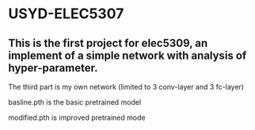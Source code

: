 # USYD-ELEC5307
This is the first project for elec5309, an implement of a simple network with analysis of hyper-parameter.
----------------------------------------------------------------------------------------------------------
The third part is my own network  (limited to 3 conv-layer and 3 fc-layer)

basline.pth is the basic pretrained model

modified.pth is improved pretrained mode
